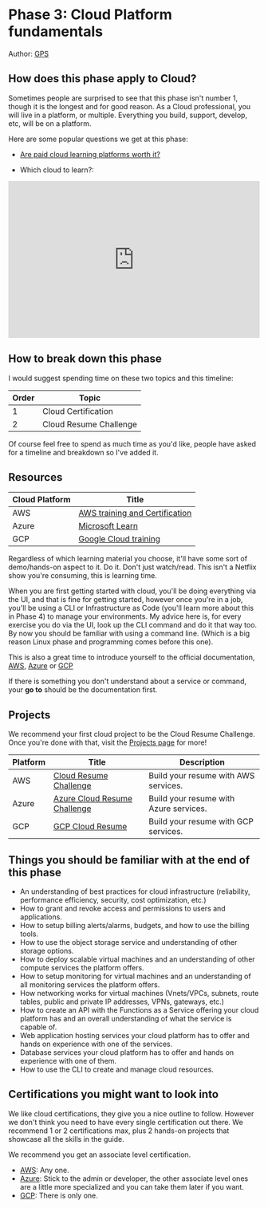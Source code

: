 # Phase 3: Cloud Platform fundamentals

Author: [GPS](https://twitter.com/madebygps)

## How does this phase apply to Cloud?

Sometimes people are surprised to see that this phase isn't number 1, though it is the longest and for good reason. As a Cloud professional, you will live in a platform, or multiple. Everything you build, support, develop, etc, will be on a platform. 

Here are some popular questions we get at this phase:

- [Are paid cloud learning platforms worth it?](../resources/FAQ.md)

- Which cloud to learn?:

<iframe width="100%" height="315" src="https://www.youtube.com/embed/W3_8O3doYlY" title="YouTube video player" frameborder="0" allow="accelerometer; autoplay; clipboard-write; encrypted-media; gyroscope; picture-in-picture; web-share" allowfullscreen></iframe>


## How to break down this phase

I would suggest spending time on these two topics and this timeline:

| Order | Topic                           |
|-------|---------------------------------|
| 1 | Cloud Certification |
| 2 | Cloud Resume Challenge |

Of course feel free to spend as much time as you'd like, people have asked for a timeline and breakdown so I've added it.

## Resources

| Cloud Platform | Title  
|:-------------- | ------ 
AWS | [AWS training and Certification](https://aws.amazon.com/training/)|
Azure |[Microsoft Learn](https://docs.microsoft.com/learn/certifications/browse/) |
GCP | [Google Cloud training](https://cloud.google.com/certification) | 

Regardless of which learning material you choose, it'll have some sort of demo/hands-on aspect to it. Do it. Don't just watch/read. This isn't a Netflix show you're consuming, this is learning time.

When you are first getting started with cloud, you'll be doing everything via the UI, and that is fine for getting started, however once you're in a job, you'll be using a CLI or Infrastructure as Code (you'll learn more about this in Phase 4) to manage your environments. My advice here is, for every exercise you do via the UI, look up the CLI command and do it that way too. By now you should be familiar with using a command line. (Which is a big reason Linux phase and programming comes before this one).

This is also a great time to introduce yourself to the official documentation, [AWS](https://docs.aws.amazon.com/index.html), [Azure](https://docs.microsoft.com/azure/?product=featured) or [GCP](https://cloud.google.com/docs)

If there is something you don't understand about a service or command, your **go to** should be the documentation first. 

## Projects

We recommend your first cloud project to be the Cloud Resume Challenge. Once you're done with that, visit the [Projects page](../projects/README.md) for more!

Platform | Title | Description |
---------|-------|-------------|
AWS | [Cloud Resume Challenge](https://youtube.com/playlist?list=PLK_LRl1CH4L_ko1-Xm04ATPTduu6gaSM8)| Build your resume with AWS services. |
Azure | [Azure Cloud Resume Challenge](https://youtu.be/ieYrBWmkfno)| Build your resume with Azure services. |  
GCP | [GCP Cloud Resume](https://acloudguru.com/blog/engineering/cloudguruchallenge-your-resume-on-gcp) | Build your resume with GCP services. |

## Things you should be familiar with at the end of this phase

- An understanding of best practices for cloud infrastructure (reliability, performance efficiency, security, cost optimization, etc.)
- How to grant and revoke access and permissions to users and applications.
- How to setup billing alerts/alarms, budgets, and how to use the billing tools.
- How to use the object storage service and understanding of other storage options.
- How to deploy scalable virtual machines and an understanding of other compute services the platform offers.
- How to setup monitoring for virtual machines and an understanding of all monitoring services the platform offers.
- How networking works for virtual machines (Vnets/VPCs, subnets, route tables, public and private IP addresses, VPNs, gateways, etc.)
- How to create an API with the Functions as a Service offering your cloud platform has and an overall understanding of what the service is capable of.
- Web application hosting services your cloud platform has to offer and hands on experience with one of the services.
- Database services your cloud platform has to offer and hands on experience with one of them.
- How to use the CLI to create and manage cloud resources.

## Certifications you might want to look into


We like cloud certifications, they give you a nice outline to follow. However we don't think you need to have every single certification out there. We recommend 1 or 2 certifications max, plus 2 hands-on projects that showcase all the skills in the guide. 

We recommend you get an associate level certification.

  - [AWS](https://aws.amazon.com/certification/): Any one.
  - [Azure](https://docs.microsoft.com/learn/certifications/browse/?resource_type=certification&products=azure&terms=associate): Stick to the admin or developer, the other associate level ones are a little more specialized and you can take them later if you want.
  - [GCP](https://cloud.google.com/certification/cloud-engineer): There is only one.
